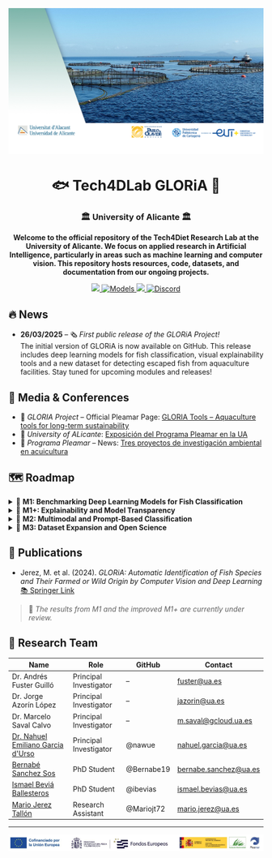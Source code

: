 <p align="center">
  <img src="./images/LogoGLORiA.jpg" alt="Banner UA" width="1000"/>
</p>
<h1 align="center">🐟 Tech4DLab GLORiA 🎣</h1>
<h3 align="center">🏛️ University of Alicante 🏛️</h3>

<p align="center">
  <strong>
    Welcome to the official repository of the Tech4Diet Research Lab at the University of Alicante.  
    We focus on applied research in Artificial Intelligence, particularly in areas such as machine learning and computer vision.  
    This repository hosts resources, code, datasets, and documentation from our ongoing projects.
  </strong>
</p>

<p align="center">
  <a href="https://www.programapleamar.es/proyectos/gloria-tools-global-change-resilience-aquaculture-tools-long-term-sustainability">
   <img src="https://img.shields.io/badge/🌐 Official_Site-6f42c1?style=for-the-badge&logo=google-chrome&logoColor=white"/>
  </a>
  <a href="https://huggingface.co/Tech4D">
    <img src="https://img.shields.io/badge/🧠 Models-orange?style=for-the-badge" alt="Models"/>
  </a>
  <a href="https://github.com/Tech4Lab">
    <img src="https://img.shields.io/badge/💻 GitHub-gray?style=for-the-badge&logo=github"/>
  </a>
  <a href="https://discord.gg/T7j6eSkb4X">
    <img src="https://img.shields.io/badge/💬 Discord-7289DA?style=for-the-badge&logo=discord&logoColor=white" alt="Discord"/>
  </a>
</p>

## 🔥 News

- **26/03/2025** – 🗞️ *First public release of the GLORiA Project!*  
  The initial version of GLORiA is now available on GitHub. This release includes deep learning models for fish classification, visual explainability tools and a new dataset for detecting escaped fish from aquaculture facilities. Stay tuned for upcoming modules and releases!

## 🎥 Media & Conferences

- 📰 *GLORIA Project* – Official Pleamar Page: [GLORIA Tools – Aquaculture tools for long-term sustainability](https://www.programapleamar.es/proyectos/gloria-tools-global-change-resilience-aquaculture-tools-long-term-sustainability)
- 📰 *University of ALicante*: [Exposición del Programa Pleamar en la UA](https://web.ua.es/es/actualidad-universitaria/2024/octubre2024/1-6/la-fundacion-biodiversidad-inaugura-una-nueva-itinerancia-de-la-exposicion-del-programa-pleamar-en-la-universidad-de-alicante.html)
- 📰 *Programa Pleamar* – News: [Tres proyectos de investigación ambiental en acuicultura](https://www.programapleamar.es/actualidad/noticias/seleccionamos-tres-proyectos-de-investigacion-ambiental-en-acuicultura-recursos)

## 🗺️ Roadmap

<details>
<summary>📘 <strong>M1: Benchmarking Deep Learning Models for Fish Classification</strong></summary>
- [x] Image segmentation and enhancement of the dataset  
- [x] Loss function design and augmentation strategies for class imbalance  
- [x] Fine-tuning of baseline CNN models  
- [x] Fine-tuning of baseline Vision Transformer (ViT) models  
- [x] CLIP-based zero-shot and prompt-driven classification  
- [x] Comparative analysis of model performance across approaches  

</details>

<details>
<summary>📗 <strong>M1+: Explainability and Model Transparency</strong></summary>

- [x] Prompt refinement to enhance model interpretability  
- [x] Extraction of key visual features used by the models  
- [x] Integration of interpretability techniques (e.g., Grad-ECLIP, t-SNE, manual feature manipulation)  
- [x] Comparison between model-derived features and expert annotations  
- [x] Application of explainability pipeline to escaped fish detection scenarios  

</details>

<details>
<summary>📙 <strong>M2: Multimodal and Prompt-Based Classification</strong></summary>

- [x] Prompt enhancement using expert-driven definitions  
- [x] Utilization of LLMs to refine prompts through bag-of-words strategies  
- [x] Metric comparison to identify optimal prompts for classification tasks  
- [x] Analysis and discussion of metrics and results, with integration into M1+  
- [ ] Generalization and validation on external datasets  

</details>

<details>
<summary>📕 <strong>M3: Dataset Expansion and Open Science</strong></summary>

- [x] Inclusion of new high-quality laboratory images  
- [ ] Expansion of the dataset to include more complex, non-optimal conditions  
- [ ] Annotation and curation of edge cases and challenging specimens  
- [ ] Release of a public version of the extended dataset with full documentation  

</details>

## 📄 Publications

- Jerez, M. et al. (2024). *GLORiA: Automatic Identification of Fish Species and Their Farmed or Wild Origin by Computer Vision and Deep Learning*  
  [📚 Springer Link](https://link.springer.com/chapter/10.1007/978-3-031-77571-0_75)

> 📌 *The results from M1 and the improved M1+ are currently under review.*

## 👥 Research Team

| Name | Role | GitHub | Contact |
|------|------|--------|---------|
| Dr. Andrés Fuster Guilló | Principal Investigator | – | fuster@ua.es |
| Dr. Jorge Azorín López | Principal Investigator | – | jazorin@ua.es |
| Dr. Marcelo Saval Calvo | Principal Investigator | – | m.saval@gcloud.ua.es |
| [Dr. Nahuel Emiliano Garcia d'Urso](https://github.com/nawue) | Principal Investigator | @nawue | nahuel.garcia@ua.es |
| [Bernabé Sanchez Sos](https://github.com/Bernabe19) | PhD Student | @Bernabe19 | bernabe.sanchez@ua.es |
| [Ismael Beviá Ballesteros](https://github.com/ibevias) | PhD Student | @ibevias | ismael.bevias@ua.es |
| [Mario Jerez Tallón](https://github.com/Mariojt72) | Research Assistant | @Mariojt72 | mario.jerez@ua.es |

---

<!-- Logos centered -->
<p align="center">
  <img src="./images/logos.png" width="900"/>
</p>
